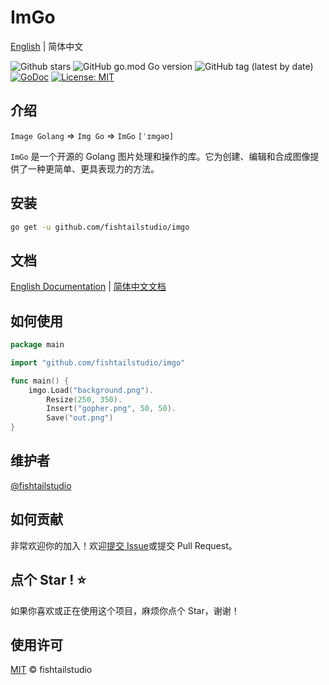 # ImGo
[English](README.md) | 简体中文

![Github stars](https://img.shields.io/github/stars/fishtailstudio/imgo?style=social)
![GitHub go.mod Go version](https://img.shields.io/github/go-mod/go-version/fishtailstudio/imgo)
![GitHub tag (latest by date)](https://img.shields.io/github/v/tag/fishtailstudio/imgo)
[![GoDoc](https://godoc.org/github.com/fishtailstudio/imgo?status.svg)](https://pkg.go.dev/github.com/fishtailstudio/imgo)
[![License: MIT](https://img.shields.io/badge/License-MIT-yellow.svg)](https://opensource.org/licenses/MIT)

## 介绍

`Image Golang` => `Img Go` => `ImGo` `[ˈɪmɡəʊ]`

`ImGo` 是一个开源的 Golang 图片处理和操作的库。它为创建、编辑和合成图像提供了一种更简单、更具表现力的方法。

## 安装

```bash
go get -u github.com/fishtailstudio/imgo
```

## 文档

[English Documentation](https://imgo.gitbook.io/en/) | [简体中文文档](https://imgo.gitbook.io/cn/)

## 如何使用

```go
package main

import "github.com/fishtailstudio/imgo"

func main() {
    imgo.Load("background.png").
        Resize(250, 350).
        Insert("gopher.png", 50, 50).
        Save("out.png")
}
```

## 维护者

[@fishtailstudio](https://github.com/fishtailstudio)

## 如何贡献

非常欢迎你的加入！欢迎[提交 Issue](https://github.com/fishtailstudio/imgo/issues/new)或提交 Pull Request。

## 点个 Star ! ⭐

如果你喜欢或正在使用这个项目，麻烦你点个 Star，谢谢！

## 使用许可

[MIT](LICENSE) © fishtailstudio